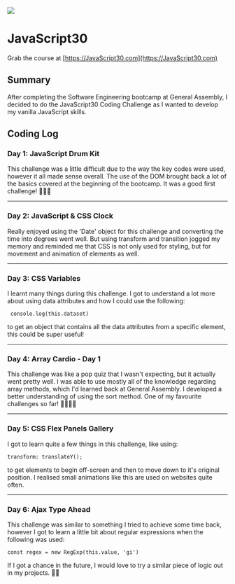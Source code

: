 ﻿![](https://javascript30.com/images/JS3-social-share.png)

# JavaScript30
Grab the course at [https://JavaScript30.com](https://JavaScript30.com)

## Summary
After completing the Software Engineering bootcamp at General Assembly, I decided to do the JavaScript30 Coding Challenge as I wanted to develop my vanilla JavaScript skills.

## Coding Log
### Day 1: JavaScript Drum Kit
This challenge was a little difficult due to the way the key codes were used, however it all made sense overall. The use of the DOM brought back a lot of the basics covered at the beginning of the bootcamp. It was a good first challenge! 👩🏽‍💻

---
### Day 2: JavaScript & CSS Clock
Really enjoyed using the 'Date' object for this challenge and converting the time into degrees went well. But using transform and transition jogged my memory and reminded me that CSS is not only used for styling, but for movement and animation of elements as well.

---
### Day 3: CSS Variables
I learnt many things during this challenge. I got to understand a lot more about using data attributes and how I could use the following:

``` console.log(this.dataset)```

to get an object that contains all the data attributes from a specific element, this could be super useful!

---
### Day 4: Array Cardio - Day 1
This challenge was like a pop quiz that I wasn't expecting, but it actually went pretty well. I was able to use mostly all of the knowledge regarding array methods, which I'd learned back at General Assembly. I developed a better understanding of using the sort method. One of my favourite challenges so far! 💪🏽👍🏽

---
### Day 5: CSS Flex Panels Gallery
I got to learn quite a few things in this challenge, like using:

```transform: translateY();```

to get elements to begin off-screen and then to move down to it's original position. I realised small animations like this are used on websites quite often.

---
### Day 6: Ajax Type Ahead
This challenge was similar to something I tried to achieve some time back, however I got to learn a little bit about regular expressions when the following was used:

```const regex = new RegExp(this.value, 'gi')```

If I got a chance in the future, I would love to try a similar piece of logic out in my projects. 🤞🏾


